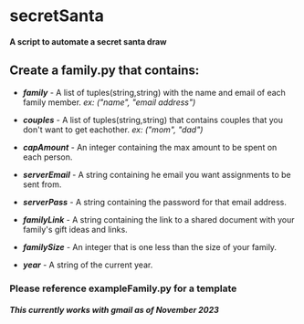 # secretSanta
#### A script to automate a secret santa draw

## Create a family.py that contains:

+ **_family_** - A list of tuples(string,string) with the name and email of each family member. _ex: ("name", "email address")_

+ **_couples_** - A list of tuples(string,string) that contains couples that you don't want to get eachother. _ex: ("mom", "dad")_

+ **_capAmount_** -  An integer containing the max amount to be spent on each person.

+ **_serverEmail_** - A string containing he email you want assignments to be sent from.

+ **_serverPass_** - A string containing the password for that email address. 

+ **_familyLink_** -  A string containing the link to a shared document with your family's gift ideas and links.

+ **_familySize_** - An integer that is one less than the size of your family. 

+ **_year_** - A string of the current year. 

### Please reference exampleFamily.py for a template

##### This currently works with gmail as of November 2023
